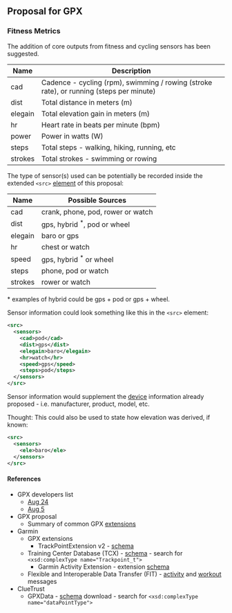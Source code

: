 ## Proposal for GPX

### Fitness Metrics

The addition of core outputs from fitness and cycling sensors has been suggested.

| Name    | Description                                                  |
| ------- | ------------------------------------------------------------ |
| cad     | Cadence - cycling (rpm), swimming / rowing (stroke rate), or running (steps per minute) |
| dist    | Total distance in meters (m)                                 |
| elegain | Total elevation gain in meters (m)                           |
| hr      | Heart rate in beats per minute (bpm)                         |
| power   | Power in watts (W)                                           |
| steps   | Total steps - walking, hiking, running, etc                  |
| strokes | Total strokes - swimming or rowing                           |

The type of sensor(s) used can be potentially be recorded inside the extended `<src>` [element](elements.md) of this proposal:

| Name    | Possible Sources                        |
| ------- | --------------------------------------- |
| cad     | crank, phone, pod, rower or watch       |
| dist    | gps, hybrid <sup>\*</sup>, pod or wheel |
| elegain | baro or gps                             |
| hr      | chest or watch                          |
| speed   | gps, hybrid <sup>\*</sup> or wheel      |
| steps   | phone, pod or watch                     |
| strokes | rower or watch                          |

\* examples of hybrid could be gps + pod or gps + wheel.

Sensor information could look something like this in the `<src>` element:

```xml
<src>
  <sensors>
    <cad>pod</cad>
    <dist>gps</dist>
    <elegain>baro</elegain>
    <hr>watch</hr>
    <speed>gps</speed>
    <steps>pod</steps>
  </sensors>
</src>
```

Sensor information would supplement the [device](elements.md) information already proposed - i.e. manufacturer, product, model, etc.

Thought: This could also be used to state how elevation was derived, if known:

```xml
<src>
  <sensors>
    <ele>baro</ele>
  </sensors>
</src>
```



#### References

- GPX developers list
  - [Aug 24](https://groups.io/g/gpx/message/47)
  - [Aug 5](https://groups.io/g/gpx/message/35)
- GPX proposal
  - Summary of common GPX [extensions](../extensions.md)
- Garmin
  - GPX extensions
    - TrackPointExtension v2 - [schema](https://www8.garmin.com/xmlschemas/TrackPointExtensionv2.xsd)
  - Training Center Database (TCX) - [schema](https://www8.garmin.com/xmlschemas/TrainingCenterDatabasev2.xsd) - search for `<xsd:complexType name="Trackpoint_t">`
    - Garmin Activity Extension - extension [schema](https://www8.garmin.com/xmlschemas/ActivityExtensionv2.xsd)
  - Flexible and Interoperable Data Transfer (FIT) - [activity](https://developer.garmin.com/fit/file-types/activity/) and [workout](https://developer.garmin.com/fit/file-types/workout/) messages
- ClueTrust
  - GPXData - [schema](http://www.cluetrust.com/Schemas/gpxdata10.xsd) download - search for `<xsd:complexType name="dataPointType">`